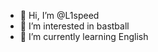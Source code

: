 - 👋 Hi, I’m @L1speed
- 👀 I’m interested in bastball
- 🌱 I’m currently learning English


<!---
L1speed/L1speed is a ✨ special ✨ repository because its `README.md` (this file) appears on your GitHub profile.
You can click the Preview link to take a look at your changes.
--->
